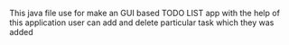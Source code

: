 This java file use for make an GUI based TODO LIST app with the help of this application user can add and delete particular task which they was added 
